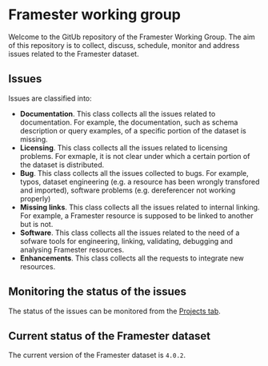# Framester working group

Welcome to the GitUb repository of the Framester Working Group.
The aim of this repository is to collect, discuss, schedule, monitor and address issues related to the Framester dataset.


## Issues

Issues are classified into:
- **Documentation**. This class collects all the issues related to documentation. For example, the documentation, such as schema description or query examples, of a specific portion of the dataset is missing.
- **Licensing**. This class collects all the issues related to licensing problems. For exmaple, it is not clear under which a certain portion of the dataset is distributed.
- **Bug**. This class collects all the issues collected to bugs. For example, typos, dataset engineering (e.g. a resource has been wrongly transfored and imported), software problems (e.g. dereferencer not working properly)
- **Missing links**. This class collects all the issues related to internal linking. For example, a Framester resource is supposed to be linked to another but is not.
- **Software**. This class collects all the issues related to the need of a sofware tools for engineering, linking, validating, debugging and analysing Framester resources.
- **Enhancements**. This class collects all the requests to integrate new resources.

## Monitoring the status of the issues

The status of the issues can be monitored from the [Projects tab](https://github.com/framester/working-group/projects?query=is%3Aopen).

## Current status of the Framester dataset

The current version of the Framester dataset is ```4.0.2```.




